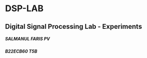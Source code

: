 # DSP-LAB
## Digital Signal Processing Lab - Experiments
##### SALMANUL FARIS PV 
##### B22ECB60 T5B
